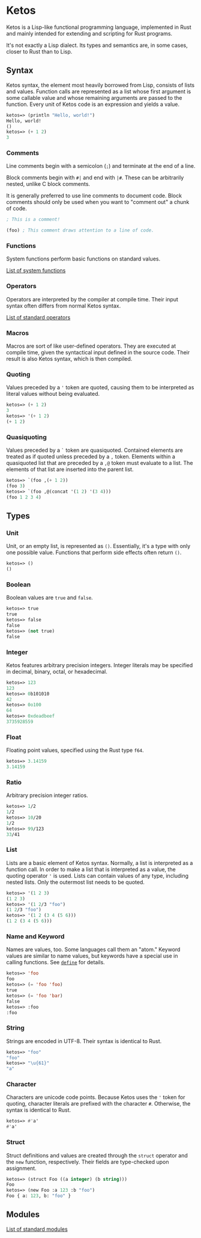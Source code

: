 # Ketos

Ketos is a Lisp-like functional programming language, implemented in Rust
and mainly intended for extending and scripting for Rust programs.

It's not exactly a Lisp dialect. Its types and semantics are, in some cases,
closer to Rust than to Lisp.

## Syntax

Ketos syntax, the element most heavily borrowed from Lisp, consists of lists and
values. Function calls are represented as a list whose first argument is some
callable value and whose remaining arguments are passed to the function.
Every unit of Ketos code is an expression and yields a value.

```lisp
ketos=> (println "Hello, world!")
Hello, world!
()
ketos=> (+ 1 2)
3
```

### Comments

Line comments begin with a semicolon (`;`) and terminate at the end of a line.

Block comments begin with `#|` and end with `|#`.
These can be arbitrarily nested, unlike C block comments.

It is generally preferred to use line comments to document code. Block comments
should only be used when you want to "comment out" a chunk of code.

```lisp
; This is a comment!

(foo) ; This comment draws attention to a line of code.
```

### Functions

System functions perform basic functions on standard values.

[List of system functions](functions.md)

### Operators

Operators are interpreted by the compiler at compile time. Their input syntax
often differs from normal Ketos syntax.

[List of standard operators](operators.md)

### Macros

Macros are sort of like user-defined operators. They are executed at compile
time, given the syntactical input defined in the source code. Their result is
also Ketos syntax, which is then compiled.

### Quoting

Values preceded by a `'` token are quoted, causing them to be interpreted as
literal values without being evaluated.

```lisp
ketos=> (+ 1 2)
3
ketos=> '(+ 1 2)
(+ 1 2)
```

### Quasiquoting

Values preceded by a `` ` `` token are quasiquoted. Contained elements are
treated as if quoted unless preceded by a `,` token. Elements within a quasiquoted
list that are preceded by a `,@` token must evaluate to a list. The elements
of that list are inserted into the parent list.

```lisp
ketos=> `(foo ,(+ 1 2))
(foo 3)
ketos=> `(foo ,@(concat '(1 2) '(3 4)))
(foo 1 2 3 4)
```

## Types

### Unit

Unit, or an empty list, is represented as `()`. Essentially, it's a type with
only one possible value. Functions that perform side effects often return `()`.

```lisp
ketos=> ()
()
```

### Boolean

Boolean values are `true` and `false`.

```lisp
ketos=> true
true
ketos=> false
false
ketos=> (not true)
false
```

### Integer

Ketos features arbitrary precision integers. Integer literals may be specified
in decimal, binary, octal, or hexadecimal.

```lisp
ketos=> 123
123
ketos=> 0b101010
42
ketos=> 0o100
64
ketos=> 0xdeadbeef
3735928559
```

### Float

Floating point values, specified using the Rust type `f64`.

```lisp
ketos=> 3.14159
3.14159
```

### Ratio

Arbitrary precision integer ratios.

```lisp
ketos=> 1/2
1/2
ketos=> 10/20
1/2
ketos=> 99/123
33/41
```

### List

Lists are a basic element of Ketos syntax. Normally, a list is interpreted as a
function call. In order to make a list that is interpreted as a value, the
quoting operator `'` is used. Lists can contain values of any type, including
nested lists. Only the outermost list needs to be quoted.

```lisp
ketos=> '(1 2 3)
(1 2 3)
ketos=> '(1 2/3 "foo")
(1 2/3 "foo")
ketos=> '(1 2 (3 4 (5 6)))
(1 2 (3 4 (5 6)))
```

### Name and Keyword

Names are values, too. Some languages call them an "atom." Keyword values
are similar to name values, but keywords have a special use in calling
functions. See [`define`](operators.md#define) for details.

```lisp
ketos=> 'foo
foo
ketos=> (= 'foo 'foo)
true
ketos=> (= 'foo 'bar)
false
ketos=> :foo
:foo
```

### String

Strings are encoded in UTF-8. Their syntax is identical to Rust.

```lisp
ketos=> "foo"
"foo"
ketos=> "\u{61}"
"a"
```

### Character

Characters are unicode code points. Because Ketos uses the `'` token for
quoting, character literals are prefixed with the character `#`. Otherwise,
the syntax is identical to Rust.

```lisp
ketos=> #'a'
#'a'
```

### Struct

Struct definitions and values are created through the `struct` operator
and the `new` function, respectively. Their fields are type-checked upon assignment.

```lisp
ketos=> (struct Foo ((a integer) (b string)))
Foo
ketos=> (new Foo :a 123 :b "foo")
Foo { a: 123, b: "foo" }
```

## Modules

[List of standard modules](modules.md)
